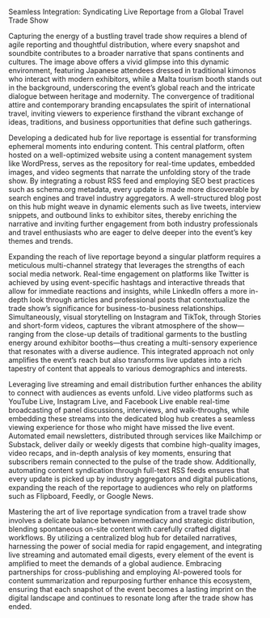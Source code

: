 Seamless Integration: Syndicating Live Reportage from a Global Travel Trade Show

Capturing the energy of a bustling travel trade show requires a blend of agile reporting and thoughtful distribution, where every snapshot and soundbite contributes to a broader narrative that spans continents and cultures. The image above offers a vivid glimpse into this dynamic environment, featuring Japanese attendees dressed in traditional kimonos who interact with modern exhibitors, while a Malta tourism booth stands out in the background, underscoring the event’s global reach and the intricate dialogue between heritage and modernity. The convergence of traditional attire and contemporary branding encapsulates the spirit of international travel, inviting viewers to experience firsthand the vibrant exchange of ideas, traditions, and business opportunities that define such gatherings.

Developing a dedicated hub for live reportage is essential for transforming ephemeral moments into enduring content. This central platform, often hosted on a well-optimized website using a content management system like WordPress, serves as the repository for real-time updates, embedded images, and video segments that narrate the unfolding story of the trade show. By integrating a robust RSS feed and employing SEO best practices such as schema.org metadata, every update is made more discoverable by search engines and travel industry aggregators. A well-structured blog post on this hub might weave in dynamic elements such as live tweets, interview snippets, and outbound links to exhibitor sites, thereby enriching the narrative and inviting further engagement from both industry professionals and travel enthusiasts who are eager to delve deeper into the event’s key themes and trends.

Expanding the reach of live reportage beyond a singular platform requires a meticulous multi-channel strategy that leverages the strengths of each social media network. Real-time engagement on platforms like Twitter is achieved by using event-specific hashtags and interactive threads that allow for immediate reactions and insights, while LinkedIn offers a more in-depth look through articles and professional posts that contextualize the trade show’s significance for business-to-business relationships. Simultaneously, visual storytelling on Instagram and TikTok, through Stories and short-form videos, captures the vibrant atmosphere of the show—ranging from the close-up details of traditional garments to the bustling energy around exhibitor booths—thus creating a multi-sensory experience that resonates with a diverse audience. This integrated approach not only amplifies the event’s reach but also transforms live updates into a rich tapestry of content that appeals to various demographics and interests.

Leveraging live streaming and email distribution further enhances the ability to connect with audiences as events unfold. Live video platforms such as YouTube Live, Instagram Live, and Facebook Live enable real-time broadcasting of panel discussions, interviews, and walk-throughs, while embedding these streams into the dedicated blog hub creates a seamless viewing experience for those who might have missed the live event. Automated email newsletters, distributed through services like Mailchimp or Substack, deliver daily or weekly digests that combine high-quality images, video recaps, and in-depth analysis of key moments, ensuring that subscribers remain connected to the pulse of the trade show. Additionally, automating content syndication through full-text RSS feeds ensures that every update is picked up by industry aggregators and digital publications, expanding the reach of the reportage to audiences who rely on platforms such as Flipboard, Feedly, or Google News.

Mastering the art of live reportage syndication from a travel trade show involves a delicate balance between immediacy and strategic distribution, blending spontaneous on-site content with carefully crafted digital workflows. By utilizing a centralized blog hub for detailed narratives, harnessing the power of social media for rapid engagement, and integrating live streaming and automated email digests, every element of the event is amplified to meet the demands of a global audience. Embracing partnerships for cross-publishing and employing AI-powered tools for content summarization and repurposing further enhance this ecosystem, ensuring that each snapshot of the event becomes a lasting imprint on the digital landscape and continues to resonate long after the trade show has ended.
